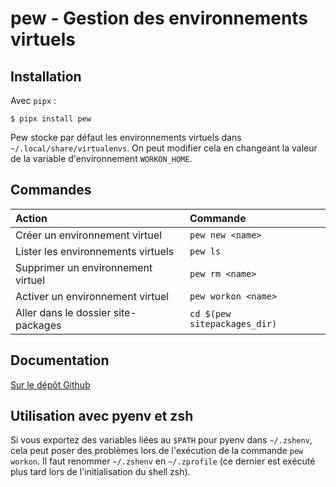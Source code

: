 # pew - Gestion des environnements virtuels

## Installation

Avec `pipx` :

```text
$ pipx install pew
```

Pew stocke par défaut les environnements virtuels dans `~/.local/share/virtualenvs`. On peut modifier cela en changeant la valeur de la variable d'environnement `WORKON_HOME`.

## Commandes

| Action | Commande |
| :--- | :--- |
| Créer un environnement virtuel | `pew new <name>` |
| Lister les environnements virtuels | `pew ls` |
| Supprimer un environnement virtuel | `pew rm <name>` |
| Activer un environnement virtuel | `pew workon <name>` |
| Aller dans le dossier site-packages | `cd $(pew sitepackages_dir)` |

## Documentation

[Sur le dépôt Github](https://github.com/berdario/pew)

## Utilisation avec pyenv et zsh

Si vous exportez des variables liées au `$PATH` pour pyenv dans `~/.zshenv`, cela peut poser des problèmes lors de l'exécution de la commande `pew workon`. Il faut renommer `~/.zshenv` en `~/.zprofile` \(ce dernier est exécuté plus tard lors de l'initialisation du shell zsh\).

